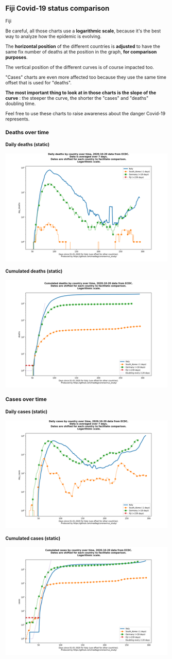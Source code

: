 ## Fiji Covid-19 status comparison 

Fiji



Be careful, all those charts use a **logarithmic scale**, because it's the best way to analyze how the epidemic is evolving.
 
The **horizontal position** of the different countries is **adjusted** to have the same fix number of deaths at the position in the graph, **for comparison purposes**.

The vertical position of the different curves is of course impacted too.

"Cases" charts are even more affected too because they use the same time offset that is used for "deaths".

**The most important thing to look at in those charts is the slope of the curve** : the steeper the curve, the shorter the "cases" and "deaths" doubling time.

Feel free to use these charts to raise awareness about the danger Covid-19 represents. 


 
### Deaths over time
 
#### Daily deaths (static)
![Fiji covid-19 daily deaths static chart](https://raw.githubusercontent.com/madlag/coronavirus_study/master/notebooks/graphs/2020-10-20/countries/Fiji/2020-10-20_Fiji_day_deaths.png "Fiji covid-19 day_deaths static chart")   
 
#### Cumulated deaths (static)
![Fiji covid-19 cumulated deaths static chart](https://raw.githubusercontent.com/madlag/coronavirus_study/master/notebooks/graphs/2020-10-20/countries/Fiji/2020-10-20_Fiji_deaths.png "Fiji covid-19 deaths static chart")   

 
### Cases over time
 
#### Daily cases (static)
![Fiji covid-19 daily cases static chart](https://raw.githubusercontent.com/madlag/coronavirus_study/master/notebooks/graphs/2020-10-20/countries/Fiji/2020-10-20_Fiji_day_cases.png "Fiji covid-19 day_cases static chart")   
 
#### Cumulated cases (static)
![Fiji covid-19 cumulated cases static chart](https://raw.githubusercontent.com/madlag/coronavirus_study/master/notebooks/graphs/2020-10-20/countries/Fiji/2020-10-20_Fiji_cases.png "Fiji covid-19 cases static chart")   

